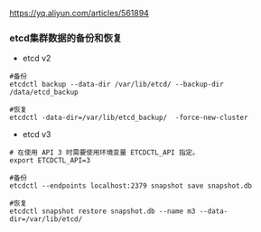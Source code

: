 https://yq.aliyun.com/articles/561894

### etcd集群数据的备份和恢复
* etcd v2
```
#备份
etcdctl backup --data-dir /var/lib/etcd/ --backup-dir /data/etcd_backup

#恢复
etcdctl -data-dir=/var/lib/etcd_backup/  -force-new-cluster
```

* etcd v3
```
# 在使用 API 3 时需要使用环境变量 ETCDCTL_API 指定。
export ETCDCTL_API=3

#备份
etcdctl --endpoints localhost:2379 snapshot save snapshot.db

#恢复
etcdctl snapshot restore snapshot.db --name m3 --data-dir=/var/lib/etcd/
```